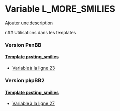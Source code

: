 # Variable L_MORE_SMILIES
[Ajouter une description](https://fa-tvars.appspot.com/L_MORE_SMILIES)

n## Utilisations dans les templates

### Version PunBB

#### [Template posting_smilies](punbb/posting_smilies.md)
* [Variable à la ligne 23](../punbb/posting_smilies.tpl#L23)

### Version phpBB2

#### [Template posting_smilies](subsilver/posting_smilies.md)
* [Variable à la ligne 27](../subsilver/posting_smilies.tpl#L27)